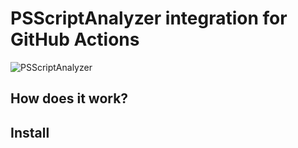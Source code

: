 # PSScriptAnalyzer integration for GitHub Actions

![PSScriptAnalyzer](https://github.com/BornToBeRoot/GitHub-Actions_PSScriptAnalyzer/workflows/CI/badge.svg?branch=main)

## How does it work?

## Install


